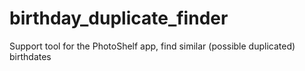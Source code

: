 # birthday_duplicate_finder
Support tool for the PhotoShelf app, find similar (possible duplicated) birthdates
